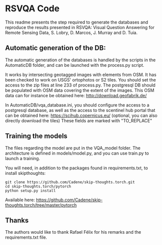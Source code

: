 # RSVQA Code
This readme presents the step required to generate the databases and reproduce the results presented in RSVQA: Visual Question Answering for Remote Sensing Data, S. Lobry, D. Marcos, J. Murray and D. Tuia.

## Automatic generation of the DB:
The automatic generation of the databases is handled by the scripts in the AutomaticDB folder, and can be launched with the process.py script.

It works by intersecting geotagged images with elements from OSM.
It has been checked to work on USGS' ortophotos or S2 tiles.
You should set the access to the zip files at line 233 of process.py.
The postgresql DB should be populated with OSM data covering the extent of the images. This OSM data can for instance be obtained here: http://download.geofabrik.de/

In AutomaticDB/vqa_database.ini, you should configure the access to a postgresql database, as well as the access to the scentinel hub portal that can be obtained here: https://scihub.copernicus.eu/ (optional, you can also directly download the tiles)
These fields are marked with "TO_REPLACE"

## Training the models
The files regarding the model are put in the VQA_model folder.
The architecture is defined in models/model.py, and you can use train.py to launch a training.

You will need, in addition to the packages found in requirements.txt, to install skipthoughts:

    git clone https://github.com/Cadene/skip-thoughts.torch.git
    cd skip-thoughts.torch/pytorch
    python setup.py install

Available here:
https://github.com/Cadene/skip-thoughts.torch/tree/master/pytorch

## Thanks
The authors would like to thank Rafael Félix for his remarks and the requirements.txt file.
